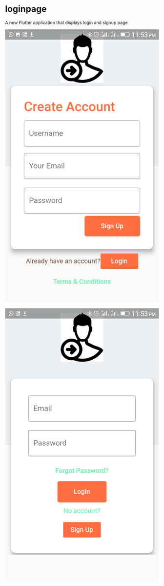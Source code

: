 # loginpage

A new Flutter application that displays login and signup page



![Sceenshot of app](https://github.com/passcarlean/loginpage/blob/master/assets/images/loginPage.png)



![Sceenshot of app](https://github.com/passcarlean/loginpage/blob/master/assets/images/signUpPage.png)
